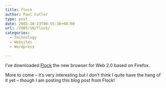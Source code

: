 ```yaml
---
title: Flock
author: Paul Cutler
type: post
date: 2005-10-23T00:55:30+00:00
url: /2005/10/flock/
categories:
  - Technology
  - Websites
  - Wordpress

---
```

I&#8217;ve downloaded [Flock][1] the new browser for Web 2.0 based on Firefox.

More to come &#8211; it&#8217;s very interesting but I don&#8217;t think I quite have the hang of it yet &#8211; though I am posting this blog post from Flock!

 [1]: http://www.flock.com